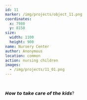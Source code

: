 ```yaml
---
id: 11
marker: /img/projects/object_11.png
coordinates:
  x: 7980
  y: 8150
size:
  width: 1100
  height: 900
name: Nursery Center
author: Anonymous
location: common
action: nursing children
images:
  - /img/projects/11_01.png
---
```

<br>

𝙃𝙤𝙬 𝙩𝙤 𝙩𝙖𝙠𝙚 𝙘𝙖𝙧𝙚 𝙤𝙛 𝙩𝙝𝙚 𝙠𝙞𝙙𝙨?

<br>

<br>